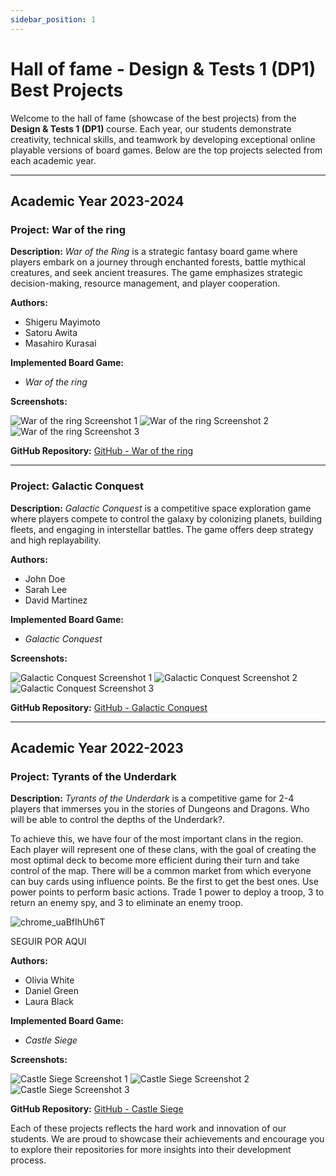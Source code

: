 ```yaml
---
sidebar_position: 1
---
```


# Hall of fame - Design & Tests 1 (DP1) Best Projects

Welcome to the hall of fame (showcase of the best projects) from the **Design & Tests 1 (DP1)** course. Each year, our students demonstrate creativity, technical skills, and teamwork by developing exceptional online playable versions of board games. Below are the top projects selected from each academic year.

---

## Academic Year 2023-2024

### Project: **War of the ring**

**Description:**
*War of the Ring* is a strategic fantasy board game where players embark on a journey through enchanted forests, battle mythical creatures, and seek ancient treasures. The game emphasizes strategic decision-making, resource management, and player cooperation.

**Authors:**
- Shigeru Mayimoto
- Satoru Awita
- Masahiro Kurasai

**Implemented Board Game:**
- *War of the ring*

**Screenshots:**

![War of the ring Screenshot 1](https://cf.geekdo-images.com/ImPgGag98W6gpV1KV812aA__imagepage/img/ZHAFxwwPAmpSqOjPb98GZV_x3rA=/fit-in/900x600/filters:no_upscale():strip_icc()/pic1215633.jpg)
![War of the ring Screenshot 2](https://cf.geekdo-images.com/_wQ_lfm1z2ZyKoBQU17m_g__imagepage/img/pOwMJDRG3nhy3HbYpcrf9AZE7PY=/fit-in/900x600/filters:no_upscale():strip_icc()/pic1186338.jpg)
![War of the ring Screenshot 3](https://cf.geekdo-images.com/E35JBxpHvZlaR4Zbyg75yA__imagepage/img/-TRTTLtRybiqwxO6F0_aB6ribx4=/fit-in/900x600/filters:no_upscale():strip_icc()/pic1174518.jpg)

**GitHub Repository:**
[GitHub - War of the ring](https://github.com/username/mystic-quest)

---

### Project: **Galactic Conquest**

**Description:**
*Galactic Conquest* is a competitive space exploration game where players compete to control the galaxy by colonizing planets, building fleets, and engaging in interstellar battles. The game offers deep strategy and high replayability.

**Authors:**
- John Doe
- Sarah Lee
- David Martinez

**Implemented Board Game:**
- *Galactic Conquest*

**Screenshots:**

![Galactic Conquest Screenshot 1](https://cf.geekdo-images.com/Jw9I_7gyaotrzNmqI_qdEA__imagepage/img/I_E6262LplmP4eMcFcN1f0PE5dU=/fit-in/900x600/filters:no_upscale():strip_icc()/pic6306110.jpg)
![Galactic Conquest Screenshot 2](https://cf.geekdo-images.com/PI6nWxP_16y4H47vql9aAA__imagepage/img/gsN9yjc6sqGzxPvUHyjP-cKN2_k=/fit-in/900x600/filters:no_upscale():strip_icc()/pic6308551.jpg)
![Galactic Conquest Screenshot 3](https://cf.geekdo-images.com/FkhUycCupRgiah63NvfStg__imagepage/img/H_ThyH9zxZVlp2rHglWNbBp3Uec=/fit-in/900x600/filters:no_upscale():strip_icc()/pic6308550.jpg)

**GitHub Repository:**
[GitHub - Galactic Conquest](https://github.com/username/galactic-conquest)

---

## Academic Year 2022-2023

### Project: **Tyrants of the Underdark**

**Description:**
*Tyrants of the Underdark* is a competitive game for 2-4 players that immerses you in the stories of Dungeons and Dragons. Who will be able to control the depths of the Underdark?.

To achieve this, we have four of the most important clans in the region. Each player will represent one of these clans, with the goal of creating the most optimal deck to become more efficient during their turn and take control of the map. There will be a common market from which everyone can buy cards using influence points. Be the first to get the best ones. Use power points to perform basic actions. Trade 1 power to deploy a troop, 3 to return an enemy spy, and 3 to eliminate an enemy troop.

![chrome_uaBfIhUh6T](https://github.com/user-attachments/assets/35aa4e78-0a61-4540-bed2-a5d2ffb6723b)

SEGUIR POR AQUI


**Authors:**
- Olivia White
- Daniel Green
- Laura Black

**Implemented Board Game:**
- *Castle Siege*

**Screenshots:**

![Castle Siege Screenshot 1](https://cf.geekdo-images.com/yo2Gg-6tOG_HxF4jh6Xmsg__imagepage/img/FlhPBuBhufozXDdJJjUv-7beYOA=/fit-in/900x600/filters:no_upscale():strip_icc()/pic799710.jpg)
![Castle Siege Screenshot 2](https://cf.geekdo-images.com/BKd2dmqTSYfy3xG7Rsfo9Q__imagepage/img/1NGxZq_D-GagXRG2DxmquVlldc8=/fit-in/900x600/filters:no_upscale():strip_icc()/pic799708.jpg)
![Castle Siege Screenshot 3](https://cf.geekdo-images.com/O7ecmB5pvacj0DQajGAagQ__imagepage/img/McyVCN6gBsxmGmCnzqqn177spkc=/fit-in/900x600/filters:no_upscale():strip_icc()/pic799706.jpg)

**GitHub Repository:**
[GitHub - Castle Siege](https://github.com/username/castle-siege)


Each of these projects reflects the hard work and innovation of our students. We are proud to showcase their achievements and encourage you to explore their repositories for more insights into their development process.

